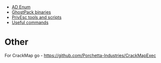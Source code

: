 - [AD Enum](https://github.com/conma293/ActiveDirectory)
- [GhostPack binaries](https://github.com/conma293/CRTP/tree/main/GhostPack)
- [PrivEsc tools and scripts](https://github.com/conma293/CRTP/tree/main/PrivEsc)
- [Useful commands](https://github.com/conma293/CRTP/blob/main/%23Commands%20Ref.md)

# Other
For CrackMap go - https://github.com/Porchetta-Industries/CrackMapExec


